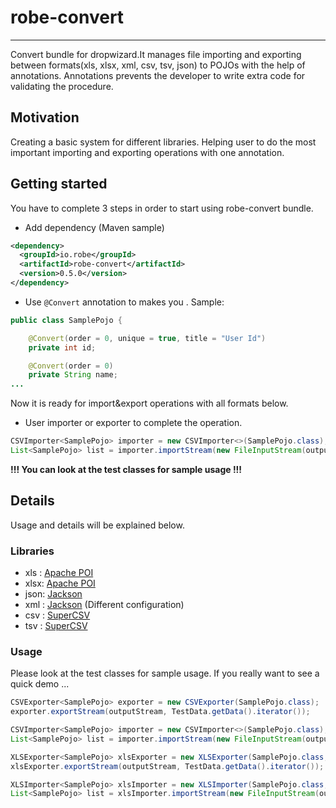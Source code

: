 # robe-convert
---
Convert bundle for dropwizard.It manages file importing and exporting between formats(xls, xlsx, xml, csv, tsv, json) to POJOs with the help of annotations. Annotations prevents the developer to write extra code for validating the procedure.

## Motivation
Creating a basic system for different libraries. Helping user to do the most important importing and exporting operations with one annotation.
## Getting started
You have to complete 3 steps in order to start using robe-convert bundle.
* Add dependency (Maven sample)

```xml
<dependency>
  <groupId>io.robe</groupId>
  <artifactId>robe-convert</artifactId>
  <version>0.5.0</version>
</dependency>
```

* Use `@Convert` annotation to makes you . Sample:

```java
public class SamplePojo {

    @Convert(order = 0, unique = true, title = "User Id")
    private int id;

    @Convert(order = 0)
    private String name;
...
```
Now it is ready for import&export operations with all formats below.
* User importer or exporter  to complete the operation.

```java
CSVImporter<SamplePojo> importer = new CSVImporter<>(SamplePojo.class);
List<SamplePojo> list = importer.importStream(new FileInputStream(outputFile.getPath()));
```

**!!! You can look at the test classes for sample usage !!!**

## Details
Usage and details will be explained below.
### Libraries
* xls : [Apache POI](http://poi.apache.org/)
* xlsx: [Apache POI](http://poi.apache.org/) 
* json: [Jackson](https://github.com/FasterXML/jackson)
* xml : [Jackson](https://github.com/FasterXML/jackson) (Different configuration)
* csv : [SuperCSV](http://supercsv.sourceforge.net/)
* tsv : [SuperCSV](http://supercsv.sourceforge.net/)

### Usage
Please look at the test classes for sample usage. If you really want to see a quick demo ...
```java
CSVExporter<SamplePojo> exporter = new CSVExporter(SamplePojo.class);
exporter.exportStream(outputStream, TestData.getData().iterator());

CSVImporter<SamplePojo> importer = new CSVImporter<>(SamplePojo.class);
List<SamplePojo> list = importer.importStream(new FileInputStream(outputFile.getPath()));

XLSExporter<SamplePojo> xlsExporter = new XLSExporter(SamplePojo.class, false);
xlsExporter.exportStream(outputStream, TestData.getData().iterator());

XLSImporter<SamplePojo> xlsImporter = new XLSImporter(SamplePojo.class, false);
List<SamplePojo> list = xlsImporter.importStream(new FileInputStream(outputFile.getPath()));
```